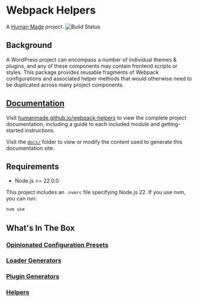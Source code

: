 # Webpack Helpers

A [Human Made](https://humanmade.com) project. ![Build Status](https://app.travis-ci.com/humanmade/webpack-helpers.svg?token=xNUfWUZqcGkpUy3iiQyu&branch=main)

## Background

A WordPress project can encompass a number of individual themes & plugins, and any of these components may contain frontend scripts or styles. This package provides reusable fragments of Webpack configurations and associated helper methods that would otherwise need to be duplicated across many project components.

## [Documentation](https://humanmade.github.io/webpack-helpers)

Visit [humanmade.github.io/webpack-helpers](https://humanmade.github.io/webpack-helpers) to view the complete project documentation, including a guide to each included module and getting-started instructions.

Visit the [`docs/`](./docs) folder to view or modify the content used to generate this documentation site.

## Requirements

- Node.js >= 22.0.0

This project includes an `.nvmrc` file specifying Node.js 22. If you use nvm, you can run:

```bash
nvm use
```

## What's In The Box

### [Opinionated Configuration Presets](https://humanmade.github.io/webpack-helpers/modules/presets)
### [Loader Generators](https://humanmade.github.io/webpack-helpers/modules/loaders)
### [Plugin Generators](https://humanmade.github.io/webpack-helpers/modules/plugins)
### [Helpers](https://humanmade.github.io/webpack-helpers/modules/helpers)
